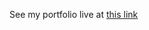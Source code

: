 See my portfolio live at <a href="https://vindexinsanctirex.github.io/Portfolio/" target="_blank" rel="noopener noreferrer">this link</a>

